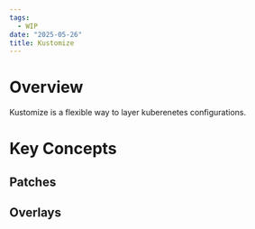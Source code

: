 ```yaml
---
tags:
  - WIP
date: "2025-05-26"
title: Kustomize
---
```


# Overview

Kustomize is a flexible way to layer kuberenetes configurations.

# Key Concepts

## Patches

## Overlays